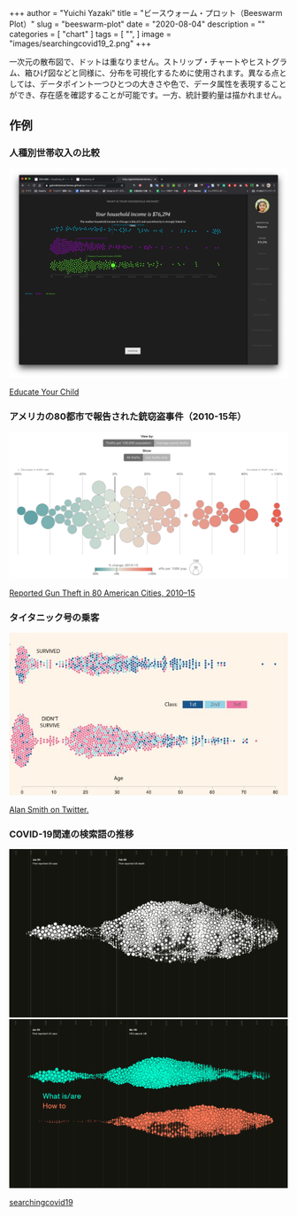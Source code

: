 +++
author = "Yuichi Yazaki"
title = "ビースウォーム・プロット（Beeswarm Plot）"
slug = "beeswarm-plot"
date = "2020-08-04"
description = ""
categories = [
    "chart"
]
tags = [
    "",
]
image = "images/searchingcovid19_2.png"
+++

一次元の散布図で、ドットは重なりません。ストリップ・チャートやヒストグラム、箱ひげ図などと同様に、分布を可視化するために使用されます。異なる点としては、データポイント一つひとつの大きさや色で、データ属性を表現することができ、存在感を確認することが可能です。一方、統計要約量は描かれません。

<!--more-->

## 作例

### 人種別世帯収入の比較

![](images/BeeSwarm_income-1.png)

[Educate Your Child](https://gabriellelamarrlemee.github.io/thesis-simulation/)

### アメリカの80都市で報告された銃窃盗事件（2010-15年）

![](images/BeeSwarm_reportedgun-1.png)

[Reported Gun Theft in 80 American Cities, 2010–15](https://www.thetrace.org/features/stolen-guns-violent-crime-america/#interactive)



### タイタニック号の乗客

![](images/DfjgnOZXkAU0iMu.jpeg)

[Alan Smith on Twitter.](https://twitter.com/theboysmithy/status/1006801643076247552)

### COVID-19関連の検索語の推移

![](images/searchingcovid19_1-1.png)
![](images/searchingcovid19_2.png)

[searchingcovid19](https://searchingcovid19.com/)

